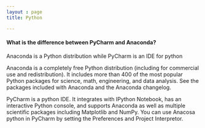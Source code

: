 ```yaml
---
layout : page
title: Python

---
```


#### What is the difference between PyCharm and Anaconda?

Anaconda is a Python distribution while PyCharm is an IDE for python

Anaconda is a completely free Python distribution (including for commercial use and redistribution). It includes more than 400 of the most popular Python packages for science, math, engineering, and data analysis. See the packages included with Anaconda and the Anaconda changelog.

PyCharm is a python IDE. It integrates with IPython Notebook, has an interactive Python console, and supports Anaconda as well as multiple scientific packages including Matplotlib and NumPy. You can use Anacosa python in PyCharm by setting the Preferences and Project Interpretor.
